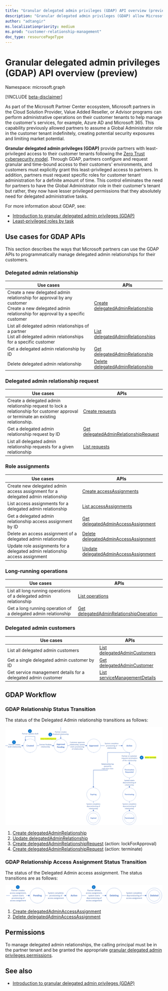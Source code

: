 ```yaml
---
title: "Granular delegated admin privileges (GDAP) API overview (preview)"
description: "Granular delegated admin privileges (GDAP) allow Microsoft partners to configure and request granular and time-bound access to their customers' environments, allowing customers to enforce a least-privileged access for Microsoft partners."
author: "adtangir"
ms.localizationpriority: medium
ms.prod: "customer-relationship-management"
doc_type: resourcePageType
---
```


# Granular delegated admin privileges (GDAP) API overview (preview)

Namespace: microsoft.graph

[!INCLUDE [beta-disclaimer](../../includes/beta-disclaimer.md)]

As part of the Microsoft Partner Center ecosystem, Microsoft partners in the Cloud Solution Provider, Value Added Reseller, or Advisor programs can perform administrative operations on their customer tenants to help manage the customer's services, for example, Azure AD and Microsoft 365. This capability previously allowed partners to assume a Global Administrator role in the customer tenant indefinitely, creating potential security exposures and limiting market potential.

**Granular delegated admin privileges (GDAP)** provide partners with least-privileged access to their customer tenants following the [Zero Trust cybersecurity model](/security/zero-trust/). Through GDAP, partners configure and request granular and time-bound access to their customers' environments, and customers must explicitly grant this least-privileged access to partners. In addition, partners must request specific roles for customer tenant administration for a definite amount of time. This control eliminates the need for partners to have the Global Administrator role in their customer's tenant but rather, they now have lesser privileged permissions that they absolutely need for delegated administrative tasks.

For more information about GDAP, see:
+ [Introduction to granular delegated admin privileges (GDAP)](/partner-center/gdap-introduction)
+ [Least-privileged roles by task](/partner-center/gdap-least-privileged-roles-by-task)

## Use cases for GDAP APIs

This section describes the ways that Microsoft partners can use the GDAP APIs to programmatically manage delegated admin relationships for their customers.

### Delegated admin relationship

| Use cases | APIs |
|--|--|
| Create a new delegated admin relationship for approval by any customer <br/> Create a new delegated admin relationship for approval by a specific customer | [Create delegatedAdminRelationship](../api/tenantrelationship-post-delegatedadminrelationships.md) |
| List all delegated admin relationships of a partner <br/> List all delegated admin relationships for a specific customer | [List delegatedAdminRelationships](../api/tenantrelationship-list-delegatedadminrelationships.md) |
| Get a delegated admin relationship by ID | [Get delegatedAdminRelationship](../api/delegatedadminrelationship-get.md)  |
| Delete delegated admin relationship | [Delete delegatedAdminRelationship](../api/delegatedadminrelationship-delete.md) |

### Delegated admin relationship request

| Use cases | APIs |
|--|--|
| Create a delegated admin relationship request to lock a relationship for customer approval or terminate an existing relationship. | [Create requests](../api/delegatedadminrelationship-post-requests.md) |
| Get a delegated admin relationship request by ID | [Get delegatedAdminRelationshipRequest](../api/delegatedadminrelationshiprequest-get.md) |
| List all delegated admin relationship requests for a given relationship | [List requests](../api/delegatedadminrelationship-list-requests.md) |


### Role assignments

| Use cases | APIs |
|--|--|
| Create new delegated admin access assignment for a delegated admin relationship | [Create accessAssignments](../api/delegatedadminrelationship-post-accessassignments.md) |
| List access assignments for a delegated admin relationship | [List accessAssignments](../api/delegatedadminrelationship-list-accessassignments.md) |
| Get a delegated admin relationship access assignment by ID | [Get delegatedAdminAccessAssignment](../api/delegatedadminaccessassignment-get.md) |
| Delete an access assignment of a delegated admin relationship | [Delete delegatedAdminAccessAssignment](../api/delegatedadminaccessassignment-delete.md) |
| Update role assignments for a delegated admin relationship access assignment | [Update delegatedAdminAccessAssignment](../api/delegatedadminaccessassignment-update.md) |

### Long-running operations

| Use cases | APIs |
|--|--|
| List all long running operations of a delegated admin relationship | [List operations](../api/delegatedadminrelationship-list-operations.md) |
| Get a long running operation of a delegated admin relationship | [Get delegatedAdminRelationshipOperation](../api/delegatedadminrelationshipoperation-get.md) |


### Delegated admin customers

| Use cases | APIs |
|--|--|
| List all delegated admin customers | [List delegatedAdminCustomers](../api/tenantrelationship-list-delegatedadmincustomers.md)|
| Get a single delegated admin customer by ID | [Get delegatedAdminCustomer](../api/delegatedadmincustomer-get.md) |
| Get service management details for a delegated admin customer | [List serviceManagementDetails](../api/delegatedadmincustomer-list-servicemanagementdetails.md) |


## GDAP Workflow

### GDAP Relationship Status Transition

The status of the Delegated Admin relationship transitions as follows:

![Delegated Admin relationship status transition diagram](relationship-status-transitions.png)

1. [Create delegatedAdminRelationship](../api/tenantrelationship-post-delegatedadminrelationships.md)
2. [Update delegatedAdminRelationship](../api/delegatedadminrelationship-update.md)
3. [Create delegatedAdminRelationshipRequest](../api/delegatedadminrelationship-post-requests.md) (action: lockForApproval)
4. [Create delegatedAdminRelationshipRequest](../api/delegatedadminrelationship-post-requests.md) (action: terminate)

### GDAP Relationship Access Assignment Status Transition

The status of the Delegated Admin access assignment. The status transitions are as follows:

![Delegated Admin access assignment status transition diagram](access-assignment-status-transitions.png)

1. [Create delegatedAdminAccessAssignment](../api/delegatedadminrelationship-post-accessassignments.md)
2. [Delete delegatedAdminAccessAssignment](../api/delegatedadminaccessassignment-delete.md)

## Permissions

To manage delegated admin relationships, the calling principal must be in the partner tenant and be granted the appropriate [granular delegated admin privileges permissions](/graph/permissions-reference#delegated-admin-relationship-permissions).


## See also

+ [Introduction to granular delegated admin privileges (GDAP)](/partner-center/gdap-introduction)